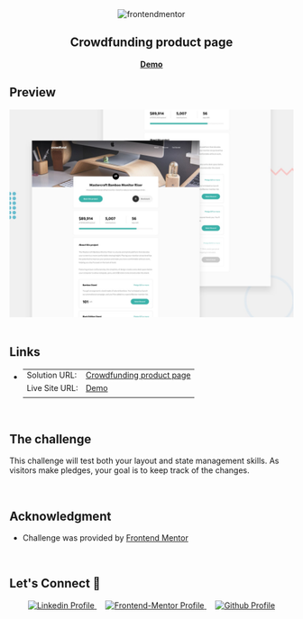 <div align="center">

  <img src="https://www.frontendmentor.io/static/images/logo-mobile.svg" alt="frontendmentor" width="80">

  <h2 align="center">Crowdfunding product page</h2>
  <p align="center">
    <a href="#" target="_blank"><strong>Demo</strong></a>
    <br />
  </p>
</div>

## **Preview**

<div align='center'>
<img src='./public/design/desktop-preview.jpg' alt='Crowdfunding product page'>
</div>

<br>

## **Links**

- |                |                          |
  | :------------- | :----------------------- |
  | Solution URL:  | [Crowdfunding product page](https://www.frontendmentor.io/solutions/interactive-rating-component-with-handling-user-and-dom-Y-h_thI1NI) |
  | Live Site URL: | [Demo](#)                |
  |                |                          |

<br>

## The challenge

This challenge will test both your layout and state management skills. As visitors make pledges, your goal is to keep track of the changes.


<br>

## **Acknowledgment**

- Challenge was provided by [Frontend Mentor](https://www.frontendmentor.io)

<br>

## **Let's Connect 👋**

<div align=center>

  <a href="https://www.linkedin.com/in/muhammadrizwan-my-id/" target="_blank">
    <img src="https://img.shields.io/badge/linkedin%20Profile-%2300acee.svg?color=405DE6&style=for-the-badge&logo=linkedin&logoColor=white" alt="Linkedin Profile">
  </a>&nbsp;&nbsp;&nbsp;

  <a href="https://www.frontendmentor.io/profile/kariz-dev" target="_blank">
    <img src="https://img.shields.io/badge/FEM%20Profile-f8f9f8?style=for-the-badge&logo=Frontend-Mentor&logoColor=black" alt="Frontend-Mentor Profile">
  </a> &nbsp;&nbsp;&nbsp;

  <a href="https://github.com/kariz-dev" target="_blank">
    <img src="https://img.shields.io/badge/Github%20Profile-131313?style=for-the-badge&logo=github&logoColor=white" alt="Github Profile">
  </a>

</div>

<br>